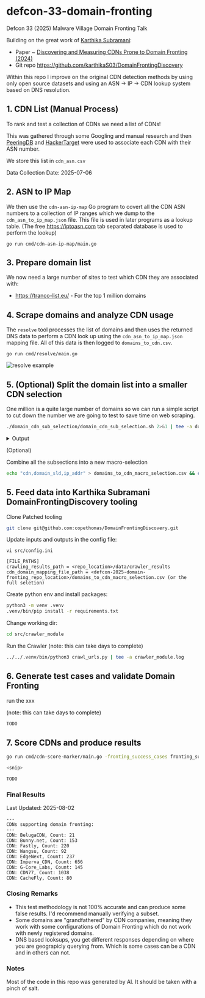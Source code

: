 # defcon-33-domain-fronting

Defcon 33 (2025) Malware Village Domain Fronting Talk

Building on the great work of [Karthika Subramani](https://karthikas03.github.io/):
- Paper ~ [Discovering and Measuring CDNs Prone to Domain Fronting (2024)](https://doi.org/10.1145/3589334.3645656)
- Git repo https://github.com/karthikaS03/DomainFrontingDiscovery

Within this repo I improve on the original CDN detection methods by using only open source datasets
and using an ASN -> IP -> CDN lookup system based on DNS resolution.

## 1. CDN List (Manual Process)

To rank and test a collection of CDNs we need a list of CDNs! 

This was gathered through some Googling and manual research
and then [PeeringDB](https://www.peeringdb.com/net/906) and [HackerTarget](https://hackertarget.com/as-ip-lookup/) were used
to associate each CDN with their ASN number. 

We store this list in `cdn_asn.csv`

Data Collection Date: 2025-07-06

## 2. ASN to IP Map

We then use the `cdn-asn-ip-map` Go program to covert all the CDN ASN numbers to a collection of IP ranges
which we dump to the `cdn_asn_to_ip_map.json` file. 
This file is used in later programs as a lookup table.
(The free https://iptoasn.com tab separated database is used to perform the lookup)

```shell
go run cmd/cdn-asn-ip-map/main.go
```

## 3. Prepare domain list

We now need a large number of sites to test which CDN they are associated with:
- https://tranco-list.eu/ - For the top 1 million domains

## 4. Scrape domains and analyze CDN usage

The `resolve` tool processes the list of domains and then uses the returned DNS data to perform a CDN look up
using the `cdn_asn_to_ip_map.json` mapping file. All of this data is then logged to `domains_to_cdn.csv`.

```shell
go run cmd/resolve/main.go
```

![resolve example](assets/img/resolve_progress.png "Resolve example")



## 5. (Optional) Split the domain list into a smaller CDN selection

One million is a quite large number of domains so we can run a simple script to cut down the number we are going to test
to save time on web scraping.

```bash
./domain_cdn_sub_selection/domain_cdn_sub_selection.sh 2>&1 | tee -a domain_cdn_sub_selection/domain_cdn_sub_selection.log
```

<details>
<summary>Output</summary>

```bash
Processing CDNs in 'cdn_asn.csv' and extracting a max of '30' domains from 'domains_to_cdn.csv' ... 
Processed 30 domains for Akamai into Akamai_domain_selection.txt
Processed 30 domains for Alibaba_Cloud into Alibaba_Cloud_domain_selection.txt
Processed 30 domains for Amazon_CloudFront into Amazon_CloudFront_domain_selection.txt
warning: no domains found for 'Aryaka'
Processed 30 domains for Baidu into Baidu_domain_selection.txt
Processed 18 domains for BelugaCDN into BelugaCDN_domain_selection.txt
Processed 30 domains for BlazingCDN into BlazingCDN_domain_selection.txt
Processed 30 domains for Bunny.net into Bunny.net_domain_selection.txt
Processed 16 domains for BytePlus into BytePlus_domain_selection.txt
Processed 9 domains for CacheFly into CacheFly_domain_selection.txt
Processed 30 domains for CDN77 into CDN77_domain_selection.txt
Processed 15 domains for CDNetworks into CDNetworks_domain_selection.txt
Processed 30 domains for Cloudflare into Cloudflare_domain_selection.txt
Processed 30 domains for Comcast_Technology_Solutions into Comcast_Technology_Solutions_domain_selection.txt
warning: no domains found for 'Edgio'
Processed 30 domains for EdgeNext into EdgeNext_domain_selection.txt
Processed 30 domains for Fastly into Fastly_domain_selection.txt
warning: no domains found for 'Cedexis'
warning: no domains found for 'Datum'
Processed 30 domains for G-Core_Labs into G-Core_Labs_domain_selection.txt
Processed 30 domains for GlobalConnect into GlobalConnect_domain_selection.txt
Processed 30 domains for Google_Cloud_CDN into Google_Cloud_CDN_domain_selection.txt
Processed 30 domains for Huawei_Cloud into Huawei_Cloud_domain_selection.txt
Processed 30 domains for Imperva_CDN into Imperva_CDN_domain_selection.txt
Processed 23 domains for adobe into adobe_domain_selection.txt
Processed 10 domains for cdnvideo into cdnvideo_domain_selection.txt
Processed 4 domains for KeyCDN into KeyCDN_domain_selection.txt
Processed 30 domains for Lumen into Lumen_domain_selection.txt
Processed 1 domains for MainStreaming into MainStreaming_domain_selection.txt
Processed 10 domains for Medianova into Medianova_domain_selection.txt
Processed 30 domains for Microsoft_Azure_CDN into Microsoft_Azure_CDN_domain_selection.txt
warning: no domains found for 'Netskrt'
Processed 30 domains for Ngenix into Ngenix_domain_selection.txt
warning: no domains found for 'Qwilt'
Processed 30 domains for GoDaddy into GoDaddy_domain_selection.txt
Processed 30 domains for Tata_Communications into Tata_Communications_domain_selection.txt
Processed 30 domains for Tencent into Tencent_domain_selection.txt
warning: no domains found for 'Velocix'
Processed 30 domains for Wangsu into Wangsu_domain_selection.txt
Processed 30 domains for wixdns into wixdns_domain_selection.txt
warning: no domains found for 'Yottaa'
Done! :D
```
</details>

(Optional)

Combine all the subsections into a new macro-selection

```bash
echo "cdn,domain_sld,ip_addr" > domains_to_cdn_macro_selection.csv && cat domain_cdn_sub_selection/*.txt >> domains_to_cdn_macro_selection.csv
```

## 5. Feed data into Karthika Subramani DomainFrontingDiscovery tooling

Clone Patched tooling 

```bash
git clone git@github.com:copethomas/DomainFrontingDiscovery.git
```

Update inputs and outputs in the config file:


```
vi src/config.ini

[FILE_PATHS]
crawling_results_path = <repo_location>/data/crawler_results
cdn_domain_mapping_file_path = <defcon-2025-domain-fronting_repo_location>/domains_to_cdn_macro_selection.csv (or the full seletion)
```

Create python env and install packages:
```bash
python3 -m venv .venv
.venv/bin/pip install -r requirements.txt
```

Change working dir:
```bash
cd src/crawler_module
```

Run the Crawler (note: this can take days to complete)
```bash
../../.venv/bin/python3 crawl_urls.py | tee -a crawler_module.log
```

## 6. Generate test cases and validate Domain Fronting 

run the xxx

(note: this can take days to complete)

```bash
TODO
```

## 7. Score CDNs and produce results

```bash
go run cmd/cdn-score-marker/main.go -fronting_success_cases fronting_success_cases.json -domains_to_cdn domains_to_cdn.csv

<snip>

TODO

```

### Final Results

Last Updated: 2025-08-02

```
---
CDNs supporting domain fronting:
---
CDN: BelugaCDN, Count: 21
CDN: Bunny.net, Count: 153
CDN: Fastly, Count: 220
CDN: Wangsu, Count: 92
CDN: EdgeNext, Count: 237
CDN: Imperva_CDN, Count: 656
CDN: G-Core_Labs, Count: 145
CDN: CDN77, Count: 1038
CDN: CacheFly, Count: 80
```

### Closing Remarks

- This test methodology is not 100% accurate and can produce some false results. I'd recommend manually verifying a subset.
- Some domains are "grandfathered" by CDN companies, meaning they work with some configurations of Domain Fronting which do not work with newly registered domains.
- DNS based looksups, you get different responses depending on where you are geograpicly querying from. Which is some cases can be a CDN and in others can not.

### Notes

Most of the code in this repo was generated by AI. It should be taken with a pinch of salt.
